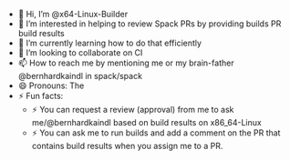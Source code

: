 - 👋 Hi, I’m @x64-Linux-Builder
- 👀 I’m interested in helping to review Spack PRs by providing builds PR build results
- 🌱 I’m currently learning how to do that efficiently
- 💞️ I’m looking to collaborate on CI
- 📫 How to reach me by mentioning me or my brain-father @bernhardkaindl in spack/spack
- 😄 Pronouns: The
- ⚡ Fun facts:
  -  ⚡ You can request a review (approval) from me to ask me/@bernhardkaindl based on build results on x86_64-Linux
  -  ⚡ You can ask me to run builds and add a comment on the PR that contains build results when you assign me to a PR.

<!---
x64-Linux-Builder/x64-Linux-Builder is a ✨ special ✨ repository because its `README.md` (this file) appears on your GitHub profile.
You can click the Preview link to take a look at your changes.
--->
